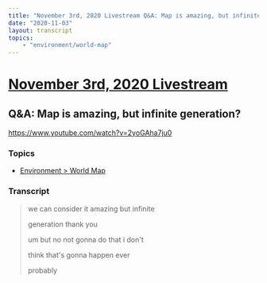 ```yaml
---
title: "November 3rd, 2020 Livestream Q&A: Map is amazing, but infinite generation?"
date: "2020-11-03"
layout: transcript
topics:
    - "environment/world-map"
---
```

# [November 3rd, 2020 Livestream](../2020-11-03.md)
## Q&A: Map is amazing, but infinite generation?
https://www.youtube.com/watch?v=2yoGAha7ju0

### Topics
* [Environment > World Map](../topics/environment/world-map.md)

### Transcript

> we can consider it amazing but infinite
>
> generation thank you
>
> um but no not gonna do that i don't
>
> think that's gonna happen ever
>
> probably
